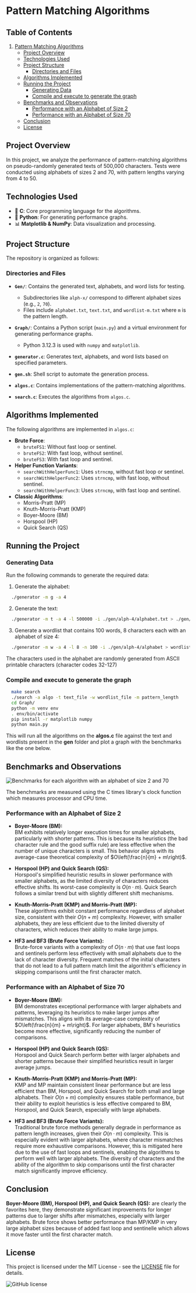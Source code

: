 # Pattern Matching Algorithms

## Table of Contents

1. [Pattern Matching Algorithms](#pattern-matching-algorithms)
   - [Project Overview](#project-overview)
   - [Technologies Used](#technologies-used)
   - [Project Structure](#project-structure)
     - [Directories and Files](#directories-and-files)
   - [Algorithms Implemented](#algorithms-implemented)
   - [Running the Project](#running-the-project)
     - [Generating Data](#generating-data)
     - [Compile and execute to generate the graph](#compile-and-execute-to-generate-the-graph)
   - [Benchmarks and Observations](#benchmarks-and-observations)
     - [Performance with an Alphabet of Size 2](#performance-with-an-alphabet-of-size-2)
     - [Performance with an Alphabet of Size 70](#performance-with-an-alphabet-of-size-70)
   - [Conclusion](#conclusion)
   - [License](#license)

## Project Overview

In this project, we analyze the performance of pattern-matching algorithms on pseudo-randomly generated texts of 500,000 characters. Tests were conducted using alphabets of sizes 2 and 70, with pattern lengths varying from 4 to 50.


## Technologies Used

- 🚀 **C**: Core programming language for the algorithms.
- 🐍 **Python**: For generating performance graphs.
- 📊 **Matplotlib & NumPy**: Data visualization and processing.

## Project Structure

The repository is organized as follows:

### Directories and Files

- **`Gen/`**: Contains the generated text, alphabets, and word lists for testing.
  - Subdirectories like `alph-x/` correspond to different alphabet sizes (e.g., `2`, `70`).
  - Files include `alphabet.txt`, `text.txt`, and `wordlist-m.txt` where `m` is the pattern length.

- **`Graph/`**: Contains a Python script (`main.py`) and a virtual environment for generating performance graphs.
  - Python 3.12.3 is used with `numpy` and `matplotlib`.

- **`generator.c`**: Generates text, alphabets, and word lists based on specified parameters.

- **`gen.sh`**: Shell script to automate the generation process.

- **`algos.c`**: Contains implementations of the pattern-matching algorithms.

- **`search.c`**: Executes the algorithms from `algos.c`.

## Algorithms Implemented

The following algorithms are implemented in `algos.c`:

- **Brute Force**:
  - `bruteFS1`: Without fast loop or sentinel.
  - `bruteFS2`: With fast loop, without sentinel.
  - `bruteFS3`: With fast loop and sentinel.
- **Helper Function Variants**:
  - `searchWithHelperFunc1`: Uses `strncmp`, without fast loop or sentinel.
  - `searchWithHelperFunc2`: Uses `strncmp`, with fast loop, without sentinel.
  - `searchWithHelperFunc3`: Uses `strncmp`, with fast loop and sentinel.
- **Classic Algorithms**:
  - Morris-Pratt (MP)
  - Knuth-Morris-Pratt (KMP)
  - Boyer-Moore (BM)
  - Horspool (HP)
  - Quick Search (QS)

## Running the Project

### Generating Data

Run the following commands to generate the required data:

1. Generate the alphabet:
```bash
  ./generator -m g -a 4
 ```
2. Generate the text:
```bash
  ./generator -m t -a 4 -l 500000 -i ./gen/alph-4/alphabet.txt > ./gen/alph-4/text.txt
```
3. Generate a wordlist that contains 100 words, 8 characters each with an alphabet of size 4:
```bash
  ./generator -m w -a 4 -l 8 -n 100 -i ./gen/alph-4/alphabet > wordlist-8.txt
```

The characters used in the alphabet are randomly generated from ASCII printable characters (character codes 32-127)

### Compile and execute to generate the graph

```bash
  make search
  ./search -a algo -t text_file -w wordlist_file -m pattern_length
  cd Graph/
  python -m venv env
  . env/bin/activate
  pip install -r matplotlib numpy
  python main.py
```
This will run all the algorithms on the **algos.c** file against the text and wordlists present in the **gen** folder and plot a graph with the benchmarks like the one below.


## Benchmarks and Observations
![Benchmarks for each algorithm with an alphabet of size 2 and 70](graph/comparison_plot.png "Benchmarks for each algorithm with an alphabet of size 2 and 70")

The benchmarks are measured using the C times library's clock function which measures processor and CPU time.
### Performance with an Alphabet of Size 2

- **Boyer-Moore (BM):**  
  BM exhibits relatively longer execution times for smaller alphabets, particularly with shorter patterns. This is because its heuristics (the bad character rule and the good suffix rule) are less effective when the number of unique characters is small. This behavior aligns with its average-case theoretical complexity of $O\left(\frac{n}{m} + m\right)$.

- **Horspool (HP) and Quick Search (QS):**  
  Horspool's simplified heuristic results in slower performance with smaller alphabets, as the limited diversity of characters reduces effective shifts. Its worst-case complexity is $O(n \cdot m)$. Quick Search follows a similar trend but with slightly different shift mechanisms.

- **Knuth-Morris-Pratt (KMP) and Morris-Pratt (MP):**  
  These algorithms exhibit constant performance regardless of alphabet size, consistent with their $O(n + m)$ complexity. However, with smaller alphabets, they are less efficient due to the limited diversity of characters, which reduces their ability to make large jumps.

- **HF3 and BF3 (Brute Force Variants):**  
  Brute-force variants with a complexity of $O(n \cdot m)$ that use fast loops and sentinels perform less effectively with small alphabets due to the lack of character diversity. Frequent matches of the initial characters that do not lead to a full pattern match limit the algorithm's efficiency in skipping comparisons until the first character match.

### Performance with an Alphabet of Size 70

- **Boyer-Moore (BM):**  
  BM demonstrates exceptional performance with larger alphabets and patterns, leveraging its heuristics to make larger jumps after mismatches. This aligns with its average-case complexity of $O\left(\frac{n}{m} + m\right)$. For larger alphabets, BM's heuristics become more effective, significantly reducing the number of comparisons.

- **Horspool (HP) and Quick Search (QS):**  
  Horspool and Quick Search perform better with larger alphabets and shorter patterns because their simplified heuristics result in larger average jumps.

- **Knuth-Morris-Pratt (KMP) and Morris-Pratt (MP):**  
  KMP and MP maintain consistent linear performance but are less efficient than BM, Horspool, and Quick Search for both small and large alphabets. Their $O(n + m)$ complexity ensures stable performance, but their ability to exploit heuristics is less effective compared to BM, Horspool, and Quick Search, especially with large alphabets.

- **HF3 and BF3 (Brute Force Variants):**  
  Traditional brute force methods generally degrade in performance as pattern length increases, given their $O(n \cdot m)$ complexity. This is especially evident with larger alphabets, where character mismatches require more exhaustive comparisons. However, this is mitigated here due to the use of fast loops and sentinels, enabling the algorithms to perform well with larger alphabets. The diversity of characters and the ability of the algorithm to skip comparisons until the first character match significantly improve efficiency.


##  Conclusion
**Boyer-Moore (BM), Horspool (HP), and Quick Search (QS):**  are clearly the favorites here, they demonstrate significant improvements for longer patterns due to larger shifts after mismatches, especially with larger alphabets. Brute force shows better performance than MP/KMP in very large alphabet sizes because of added fast loop and sentinelle which allows it move faster until the first character match.

## License

This project is licensed under the MIT License - see the [LICENSE](LICENSE) file for details.

![GitHub license](https://img.shields.io/github/license/unixisking/pattern-matching-algorithms)
